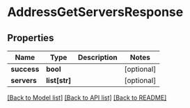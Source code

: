 # AddressGetServersResponse

## Properties
Name | Type | Description | Notes
------------ | ------------- | ------------- | -------------
**success** | **bool** |  | [optional] 
**servers** | **list[str]** |  | [optional] 

[[Back to Model list]](../README.md#documentation-for-models) [[Back to API list]](../README.md#documentation-for-api-endpoints) [[Back to README]](../README.md)


